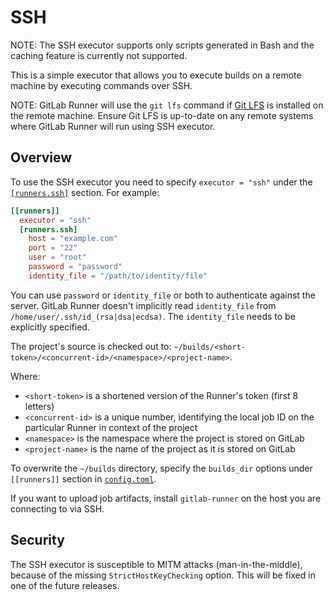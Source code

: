 # SSH

NOTE:
The SSH executor supports only scripts generated in Bash and the caching feature
is currently not supported.

This is a simple executor that allows you to execute builds on a remote machine
by executing commands over SSH.

NOTE:
GitLab Runner will use the `git lfs` command if [Git LFS](https://git-lfs.github.com) is installed on the remote machine.
Ensure Git LFS is up-to-date on any remote systems where GitLab Runner will run using SSH executor.

## Overview

To use the SSH executor you need to specify `executor = "ssh"` under the
[`[runners.ssh]`](../configuration/advanced-configuration.md#the-runnersssh-section) section. For example:

```toml
[[runners]]
  executor = "ssh"
  [runners.ssh]
    host = "example.com"
    port = "22"
    user = "root"
    password = "password"
    identity_file = "/path/to/identity/file"
```

You can use `password` or `identity_file` or both to authenticate against the
server. GitLab Runner doesn't implicitly read `identity_file` from
`/home/user/.ssh/id_(rsa|dsa|ecdsa)`. The `identity_file` needs to be
explicitly specified.

The project's source is checked out to:
`~/builds/<short-token>/<concurrent-id>/<namespace>/<project-name>`.

Where:

- `<short-token>` is a shortened version of the Runner's token (first 8 letters)
- `<concurrent-id>` is a unique number, identifying the local job ID on the
  particular Runner in context of the project
- `<namespace>` is the namespace where the project is stored on GitLab
- `<project-name>` is the name of the project as it is stored on GitLab

To overwrite the `~/builds` directory, specify the `builds_dir` options under
`[[runners]]` section in [`config.toml`](../configuration/advanced-configuration.md).

If you want to upload job artifacts, install `gitlab-runner` on the host you are
connecting to via SSH.

## Security

The SSH executor is susceptible to MITM attacks (man-in-the-middle), because of
the missing `StrictHostKeyChecking` option. This will be fixed in one of the
future releases.
